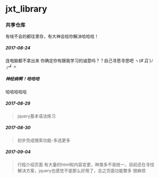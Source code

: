# jxt_library

### 共享仓库

有啥不会的都往里存，有大神会给你解决哈哈哈！

##### 2017-08-24
连电脑都不拿出来 你确定你有跟我学习的诚意吗？？自己寻思寻思吧  ヽ(#`Д´)ﾉ┌┛〃

##### 神经病啊！哈哈哈
哈哈哈哈哈

##### 2017-08-29
> jquery基本语法练习

##### 2017-08-30
> 初步完成搜索功能-多选更多

##### 2017-09-04
> 行程介绍页面 有大量的html和内容变更，种类多不易统一，目前还在寻找解决方案，jquery也感觉不是那么好用了，总之页面功能繁多 很麻烦